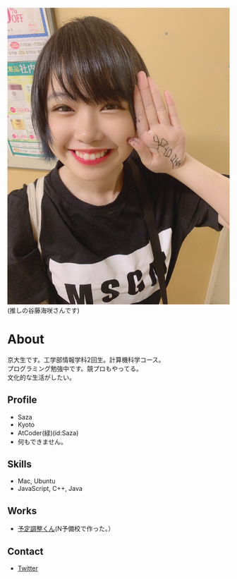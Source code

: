 ![推しの谷藤海咲さんです](https://github.com/Saza-ku/saza-ku.github.io/blob/master/D_bqvvXUEAARMWZ.jpeg)
(推しの谷藤海咲さんです)

# About

京大生です。工学部情報学科2回生。計算機科学コース。  
プログラミング勉強中です。競プロもやってる。  
文化的な生活がしたい。

## Profile
- Saza
- Kyoto
- AtCoder(緑)(id:Saza)
- 何もできません。

## Skills
- Mac, Ubuntu
- JavaScript, C++, Java

## Works
- [予定調整くん](https://secret-tor-45588.herokuapp.com/)(N予備校で作った。）

## Contact
- [Twitter](https://twitter.com/suku0710)
